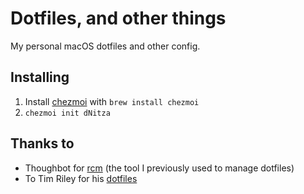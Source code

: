 # Dotfiles, and other things

My personal macOS dotfiles and other config.

## Installing

1. Install [chezmoi](https://www.chezmoi.io) with `brew install chezmoi`
2. `chezmoi init dNitza`

## Thanks to
- Thoughbot for [rcm](https://github.com/thoughtbot/rcm) (the tool I previously used to manage dotfiles)
- To Tim Riley for his [dotfiles](https://github.com/timriley/dotfiles)